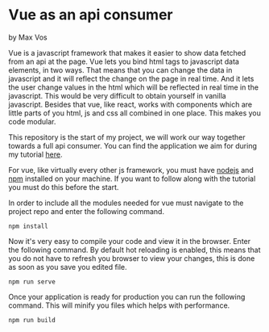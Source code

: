 # Vue as an api consumer
by Max Vos

Vue is a javascript framework that makes it easier to show data fetched from an api at the page.
Vue lets you bind html tags to javascript data elements, in two ways. That means that you can change 
the data in javascript and it will reflect the change on the page in real time. And it lets the user change
values in the html which will be reflected in real time in the javascript. This would be very difficult to obtain yourself
in vanilla javascript. Besides that vue, like react, works with components which are little 
parts of you html, js and css all combined in one place. This makes you code modular.

This repository is the start of my project, we will work our way together towards a full api consumer.
You can find the application we aim for during my tutorial [here](https://github.com/MaxVos7/web-engineering-tutorial).

For vue, like virtually every other js framework, you must have [nodejs](https://nodejs.org/en/download/) and [npm](https://www.npmjs.com/get-npm) installed on your machine.
If you want to follow along with the tutorial you must do this before the start.

In order to include all the modules needed for vue must navigate to the project repo and enter the following command.
```
npm install
```

Now it's very easy to compile your code and view it in the browser. Enter the following command. By default hot reloading is enabled, this means that you 
do not have to refresh you browser to view your changes, this is done as soon as you save you edited file.
```
npm run serve
```
Once your application is ready for production you can run the following command. This will minify you files which helps with performance.
```
npm run build
```
